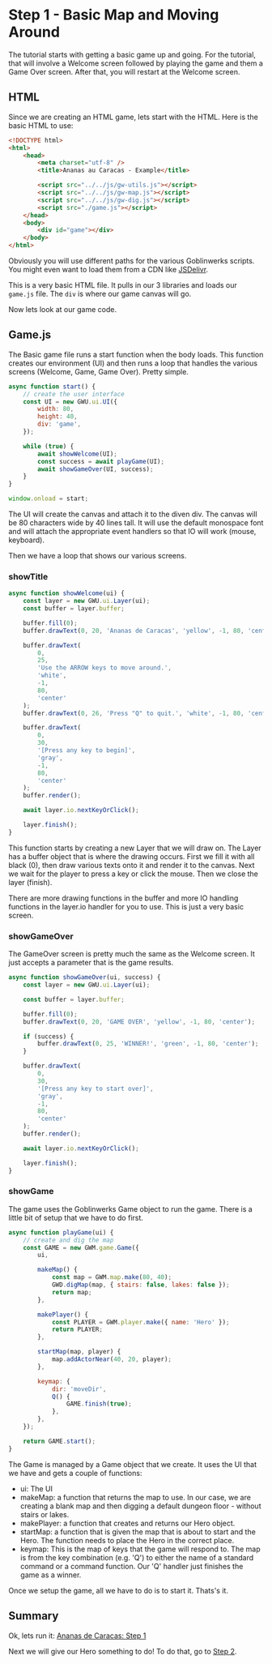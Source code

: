 # Step 1 - Basic Map and Moving Around

The tutorial starts with getting a basic game up and going. For the tutorial, that will involve a Welcome screen followed by playing the game and them a Game Over screen. After that, you will restart at the Welcome screen.

## HTML

Since we are creating an HTML game, lets start with the HTML. Here is the basic HTML to use:

```html
<!DOCTYPE html>
<html>
    <head>
        <meta charset="utf-8" />
        <title>Ananas au Caracas - Example</title>

        <script src="../../js/gw-utils.js"></script>
        <script src="../../js/gw-map.js"></script>
        <script src="../../js/gw-dig.js"></script>
        <script src="./game.js"></script>
    </head>
    <body>
        <div id="game"></div>
    </body>
</html>
```

Obviously you will use different paths for the various Goblinwerks scripts. You might even want to load them from a CDN like [JSDelivr](https://www.jsdelivr.com/package/npm/gw-utils).

This is a very basic HTML file. It pulls in our 3 libraries and loads our `game.js` file. The `div` is where our game canvas will go.

Now lets look at our game code.

## Game.js

The Basic game file runs a start function when the body loads. This function creates our environment (UI) and then runs a loop that handles the various screens (Welcome, Game, Game Over). Pretty simple.

```js
async function start() {
    // create the user interface
    const UI = new GWU.ui.UI({
        width: 80,
        height: 40,
        div: 'game',
    });

    while (true) {
        await showWelcome(UI);
        const success = await playGame(UI);
        await showGameOver(UI, success);
    }
}

window.onload = start;
```

The UI will create the canvas and attach it to the diven div. The canvas will be 80 characters wide by 40 lines tall. It will use the default monospace font and will attach the appropriate event handlers so that IO will work (mouse, keyboard).

Then we have a loop that shows our various screens.

### showTitle

```js
async function showWelcome(ui) {
    const layer = new GWU.ui.Layer(ui);
    const buffer = layer.buffer;

    buffer.fill(0);
    buffer.drawText(0, 20, 'Ananas de Caracas', 'yellow', -1, 80, 'center');

    buffer.drawText(
        0,
        25,
        'Use the ARROW keys to move around.',
        'white',
        -1,
        80,
        'center'
    );
    buffer.drawText(0, 26, 'Press "Q" to quit.', 'white', -1, 80, 'center');

    buffer.drawText(
        0,
        30,
        '[Press any key to begin]',
        'gray',
        -1,
        80,
        'center'
    );
    buffer.render();

    await layer.io.nextKeyOrClick();

    layer.finish();
}
```

This function starts by creating a new Layer that we will draw on. The Layer has a buffer object that is where the drawing occurs. First we fill it with all black (0), then draw various texts onto it and render it to the canvas. Next we wait for the player to press a key or click the mouse. Then we close the layer (finish).

There are more drawing functions in the buffer and more IO handling functions in the layer.io handler for you to use. This is just a very basic screen.

### showGameOver

The GameOver screen is pretty much the same as the Welcome screen. It just accepts a parameter that is the game results.

```js
async function showGameOver(ui, success) {
    const layer = new GWU.ui.Layer(ui);

    const buffer = layer.buffer;

    buffer.fill(0);
    buffer.drawText(0, 20, 'GAME OVER', 'yellow', -1, 80, 'center');

    if (success) {
        buffer.drawText(0, 25, 'WINNER!', 'green', -1, 80, 'center');
    }

    buffer.drawText(
        0,
        30,
        '[Press any key to start over]',
        'gray',
        -1,
        80,
        'center'
    );
    buffer.render();

    await layer.io.nextKeyOrClick();

    layer.finish();
}
```

### showGame

The game uses the Goblinwerks Game object to run the game. There is a little bit of setup that we have to do first.

```js
async function playGame(ui) {
    // create and dig the map
    const GAME = new GWM.game.Game({
        ui,

        makeMap() {
            const map = GWM.map.make(80, 40);
            GWD.digMap(map, { stairs: false, lakes: false });
            return map;
        },

        makePlayer() {
            const PLAYER = GWM.player.make({ name: 'Hero' });
            return PLAYER;
        },

        startMap(map, player) {
            map.addActorNear(40, 20, player);
        },

        keymap: {
            dir: 'moveDir',
            Q() {
                GAME.finish(true);
            },
        },
    });

    return GAME.start();
}
```

The Game is managed by a Game object that we create. It uses the UI that we have and gets a couple of functions:

-   ui: The UI
-   makeMap: a function that returns the map to use. In our case, we are creating a blank map and then digging a default dungeon floor - without stairs or lakes.
-   makePlayer: a function that creates and returns our Hero object.
-   startMap: a function that is given the map that is about to start and the Hero. The function needs to place the Hero in the correct place.
-   keymap: This is the map of keys that the game will respond to. The map is from the key combination (e.g. 'Q') to either the name of a standard command or a command function. Our 'Q' handler just finishes the game as a winner.

Once we setup the game, all we have to do is to start it. Thats's it.

## Summary

Ok, lets run it: [Ananas de Caracas: Step 1](tutorial/step01)

Next we will give our Hero something to do! To do that, go to [Step 2](#tutorial/step02).
